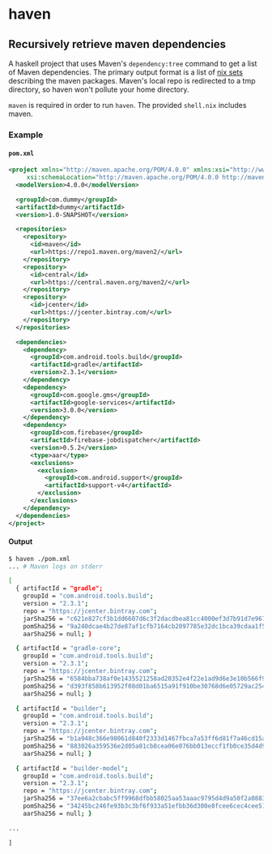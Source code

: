 # haven
## Recursively retrieve maven dependencies

A haskell project that uses Maven's `dependency:tree` command to get a
list of Maven dependencies. The primary output format is a list of
[nix sets](http://nixos.org/nix/manual/#idm140737318096432) describing
the maven packages. Maven's local repo is redirected to a tmp
directory, so haven won't pollute your home directory.

`maven` is required in order to run `haven`. The provided `shell.nix` 
includes maven.

### Example

#### `pom.xml`

```xml
<project xmlns="http://maven.apache.org/POM/4.0.0" xmlns:xsi="http://www.w3.org/2001/XMLSchema-instance"
     xsi:schemaLocation="http://maven.apache.org/POM/4.0.0 http://maven.apache.org/xsd/maven-4.0.0.xsd">
  <modelVersion>4.0.0</modelVersion>

  <groupId>com.dummy</groupId>
  <artifactId>dummy</artifactId>
  <version>1.0-SNAPSHOT</version>

  <repositories>
    <repository>
      <id>maven</id>
      <url>https://repo1.maven.org/maven2/</url>
    </repository>
    <repository>
      <id>central</id>
      <url>https://central.maven.org/maven2/</url>
    </repository>
    <repository>
      <id>jcenter</id>
      <url>https://jcenter.bintray.com/</url>
    </repository>
  </repositories>

  <dependencies>
    <dependency>
      <groupId>com.android.tools.build</groupId>
      <artifactId>gradle</artifactId>
      <version>2.3.1</version>
    </dependency>
    <dependency>
      <groupId>com.google.gms</groupId>
      <artifactId>google-services</artifactId>
      <version>3.0.0</version>
    </dependency>
    <dependency>
      <groupId>com.firebase</groupId>
      <artifactId>firebase-jobdispatcher</artifactId>
      <version>0.5.2</version>
      <type>aar</type>
      <exclusions>
        <exclusion>
          <groupId>com.android.support</groupId>
          <artifactId>support-v4</artifactId>
        </exclusion>
      </exclusions>
    </dependency>
  </dependencies>
</project>
```

#### Output

```bash
$ haven ./pom.xml
... # Maven logs on stderr

[
  { artifactId = "gradle";
    groupId = "com.android.tools.build";
    version = "2.3.1";
    repo = "https://jcenter.bintray.com";
    jarSha256 = "c621e827cf3b1dd6607d6c3f2dacdbea81cc4000ef3d7b91d7e967f368b9d9c3";
    pomSha256 = "9a240dcae4b27de87af1cfb7164cb2097785e32dc1bca39cdaa1f5504c50cae4";
    aarSha256 = null; }

  { artifactId = "gradle-core";
    groupId = "com.android.tools.build";
    version = "2.3.1";
    repo = "https://jcenter.bintray.com";
    jarSha256 = "6584bba738af0e1435521258ad20352e4f22e1ad9d6e3e10b566f9e316674804";
    pomSha256 = "d393f858b613952f08d01ba6515a91f910be30768d6e05729ac254d632c87e3b";
    aarSha256 = null; }

  { artifactId = "builder";
    groupId = "com.android.tools.build";
    version = "2.3.1";
    repo = "https://jcenter.bintray.com";
    jarSha256 = "b1a948c366e98061d840f2333d1467fbca7a53ff6d81f7a46cd15aea0a1272cc";
    pomSha256 = "883026a359536e2d05a01cb8cea06e076bb013eccf1fb0ce35d4d96beda60521";
    aarSha256 = null; }

  { artifactId = "builder-model";
    groupId = "com.android.tools.build";
    version = "2.3.1";
    repo = "https://jcenter.bintray.com";
    jarSha256 = "37ee6a2cbabc5ff9968dfbb58025aa53aaac9795d4d9a50f2a0883076e7398fb";
    pomSha256 = "34245bc246fe93b3c3bf6f933a51efbb36d300e8fcee6cec4cee51653a1469b3";
    aarSha256 = null; }

...

]
```
